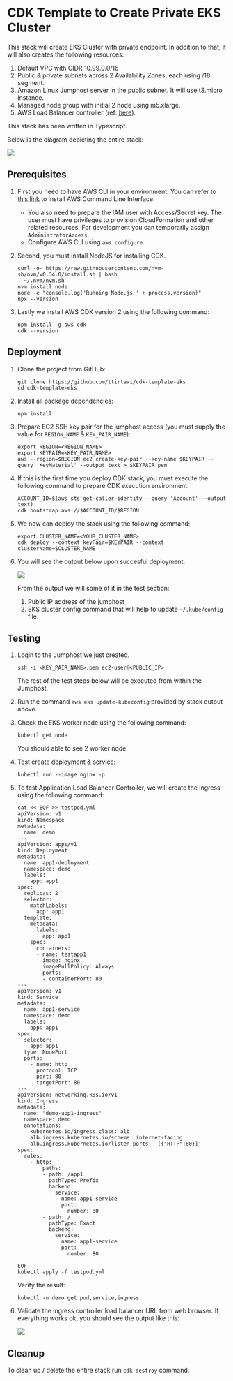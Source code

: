 # CDK Template to Create Private EKS Cluster

This stack will create EKS Cluster with private endpoint. In addition to that, it will also creates the following resources:

1. Default VPC with CIDR 10.99.0.0/16
2. Public & private subnets across 2 Availability Zones, each using /18 segment.
3. Amazon Linux Jumphost server in the public subnet. It will use t3.micro instance.
4. Managed node group with initial 2 node using m5.xlarge.
5. AWS Load Balancer controller (ref: [here](https://docs.aws.amazon.com/eks/latest/userguide/aws-load-balancer-controller.html)).

This stack has been written in Typescript.

Below is the diagram depicting the entire  stack:

![](private-eks-cluster.png)

## Prerequisites

1. First you need to have AWS CLI in your environment. You can refer to [this link](https://docs.aws.amazon.com/cli/latest/userguide/getting-started-install.html) to install AWS Command Line Interface. 

    - You also need to prepare the IAM user with Access/Secret key. The user must have privileges to provision CloudFormation and other related resources. For development you can temporarily assign `AdministratorAccess`. 
    - Configure AWS CLI using `aws configure`. 

2. Second, you must install NodeJS for installing CDK.

    ```
    curl -o- https://raw.githubusercontent.com/nvm-sh/nvm/v0.34.0/install.sh | bash
    . ~/.nvm/nvm.sh
    nvm install node
    node -e "console.log('Running Node.js ' + process.version)"
    npx --version
    ```
3. Lastly we install AWS CDK version 2 using the following command:

    ```
    npm install -g aws-cdk
    cdk --version
    ```


## Deployment

1. Clone the project from GitHub:

    ```
    git clone https://github.com/ttirtawi/cdk-template-eks 
    cd cdk-template-eks 
    ```

2. Install all package dependencies:
    
    ```
    npm install
    ```

3. Prepare EC2 SSH key pair for the jumphost access (you must supply the value for `REGION_NAME` & `KEY_PAIR_NAME`):

    ```
    export REGION=<REGION_NAME>
    export KEYPAIR=<KEY_PAIR_NAME>
    aws --region=$REGION ec2 create-key-pair --key-name $KEYPAIR --query 'KeyMaterial' --output text > $KEYPAIR.pem
    ```

4. If this is the first time you deploy CDK stack, you must execute the following command to prepare CDK execution environment: 

    ```
    ACCOUNT_ID=$(aws sts get-caller-identity --query 'Account' --output text)
    cdk bootstrap aws://$ACCOUNT_ID/$REGION
    ```

5. We now can deploy the stack using the following command:

    ```
    export CLUSTER_NAME=<YOUR_CLUSTER_NAME>
    cdk deploy --context keyPair=$KEYPAIR --context clusterName=$CLUSTER_NAME
    ```

6. You will see the output below upon succesful deployment:

    ![](cdk-output.png)

    From the output we will some of it in the test section:

    1. Public IP address of the jumphost
    2. EKS cluster config command that will help to update `~/.kube/config` file.


## Testing

1. Login to the Jumphost we just created.

    ```
    ssh -i <KEY_PAIR_NAME>.pem ec2-user@<PUBLIC_IP>
    ```
    
    The rest of the test steps below will be executed from within the Jumphost.

2. Run the command `aws eks update-kubeconfig` provided by stack output above. 

3. Check the EKS worker node using the following command:

    ```
    kubectl get node
    ```

    You should able to see 2 worker node.

4. Test create deployment & service:

    ```
    kubectl run --image nginx -p
    ```

5. To test Application Load Balancer Controller, we will create the Ingress using the following command:

    ```
    cat << EOF >> testpod.yml
    apiVersion: v1
    kind: Namespace
    metadata:
      name: demo
    ---
    apiVersion: apps/v1
    kind: Deployment
    metadata:
      name: app1-deployment
      namespace: demo
      labels:
        app: app1
    spec:
      replicas: 2
      selector:
        matchLabels:
          app: app1
      template:
        metadata:
          labels:
            app: app1
        spec:
          containers:
          - name: testapp1
            image: nginx 
            imagePullPolicy: Always
            ports: 
            - containerPort: 80
    ---
    apiVersion: v1
    kind: Service
    metadata:
      name: app1-service
      namespace: demo
      labels:
        app: app1
    spec:
      selector:
        app: app1
      type: NodePort
      ports:
        - name: http
          protocol: TCP
          port: 80
          targetPort: 80
    ---
    apiVersion: networking.k8s.io/v1
    kind: Ingress
    metadata:
      name: "demo-app1-ingress"
      namespace: demo
      annotations:
        kubernetes.io/ingress.class: alb
        alb.ingress.kubernetes.io/scheme: internet-facing
        alb.ingress.kubernetes.io/listen-ports: '[{"HTTP":80}]'
    spec:
      rules:
        - http:
            paths:
            - path: /app1
              pathType: Prefix
              backend:
                service:
                  name: app1-service
                  port:
                    number: 80
            - path: /
              pathType: Exact
              backend:
                service:
                  name: app1-service
                  port: 
                    number: 80

    EOF
    kubectl apply -f testpod.yml
    ```

    Verify the result:

    ```
    kubectl -n demo get pod,service,ingress
    ```

6. Validate the ingress controller load balancer URL from web browser. If everything works ok, you should see the output like this:

    ![](cdk-ingress-output.png)


## Cleanup

To clean up / delete the entire stack run `cdk destroy` command.
